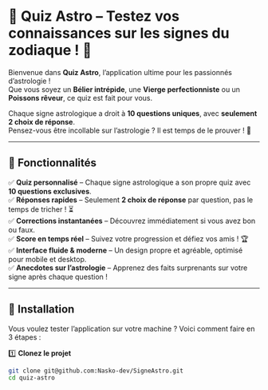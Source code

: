 # 🌌 Quiz Astro – Testez vos connaissances sur les signes du zodiaque ! 🔮

Bienvenue dans **Quiz Astro**, l’application ultime pour les passionnés d’astrologie !  
Que vous soyez un **Bélier intrépide**, une **Vierge perfectionniste** ou un **Poissons rêveur**, ce quiz est fait pour vous.  

Chaque signe astrologique a droit à **10 questions uniques**, avec **seulement 2 choix de réponse**.  
Pensez-vous être incollable sur l’astrologie ? Il est temps de le prouver ! 🌟

---

## 🚀 Fonctionnalités

✅ **Quiz personnalisé** – Chaque signe astrologique a son propre quiz avec **10 questions exclusives**.  
✅ **Réponses rapides** – Seulement **2 choix de réponse** par question, pas le temps de tricher ! ⏳  
✅ **Corrections instantanées** – Découvrez immédiatement si vous avez bon ou faux.  
✅ **Score en temps réel** – Suivez votre progression et défiez vos amis ! 🏆  
✅ **Interface fluide & moderne** – Un design propre et agréable, optimisé pour mobile et desktop.  
✅ **Anecdotes sur l’astrologie** – Apprenez des faits surprenants sur votre signe après chaque question !  

---

## 🔧 Installation

Vous voulez tester l’application sur votre machine ? Voici comment faire en 3 étapes :  

1️⃣ **Clonez le projet**  
   ```bash
   git clone git@github.com:Nasko-dev/SigneAstro.git
   cd quiz-astro
